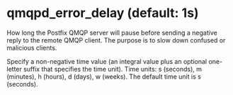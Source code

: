 # qmqpd_error_delay (default: 1s)

How long the Postfix QMQP server will pause before sending a negative
reply to the remote QMQP client. The purpose is to slow down confused
or malicious clients.



 Specify a non-negative time value (an integral value plus an optional
one-letter suffix that specifies the time unit). Time units: s
(seconds), m (minutes), h (hours), d (days), w (weeks).
The default time unit is s (seconds). 


